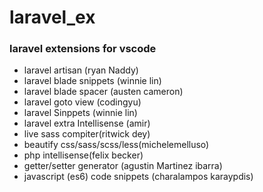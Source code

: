 # laravel_ex


### laravel extensions for vscode
- laravel artisan (ryan Naddy)
- laravel blade snippets (winnie lin)
- laravel blade spacer (austen cameron)
- laravel goto view (codingyu)
- laravel Sinppets (winnie lin)
- laravel extra Intellisense (amir)
- live sass compiter(ritwick dey)
- beautify css/sass/scss/less(michelemelluso)
- php intellisense(felix becker)
- getter/setter generator (agustin Martinez ibarra)
- javascript (es6) code snippets (charalampos karaypdis)
